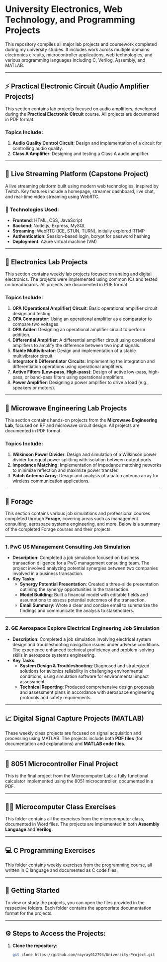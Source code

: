 # University Electronics, Web Technology, and Programming Projects

This repository compiles all major lab projects and coursework completed during my university studies. It includes work across multiple domains: electronics circuits, microcontroller applications, web technologies, and various programming languages including C, Verilog, Assembly, and MATLAB.

---

## ⚡ **Practical Electronic Circuit (Audio Amplifier Projects)**

This section contains lab projects focused on audio amplifiers, developed during the **Practical Electronic Circuit** course. All projects are documented in PDF format.

### Topics Include:
1. **Audio Quality Control Circuit**: Design and implementation of a circuit for controlling audio quality.
2. **Class A Amplifier**: Designing and testing a Class A audio amplifier.

---

## 📡 **Live Streaming Platform (Capstone Project)**

A live streaming platform built using modern web technologies, inspired by Twitch. Key features include a homepage, streamer dashboard, live chat, and real-time video streaming using WebRTC.

### 🔧 Technologies Used:
- **Frontend**: HTML, CSS, JavaScript
- **Backend**: Node.js, Express, MySQL
- **Streaming**: WebRTC (ICE, STUN, TURN), initially explored RTMP
- **Authentication**: Session-based login, bcrypt for password hashing
- **Deployment**: Azure virtual machine (VM)

---

## 🔌 **Electronics Lab Projects**

This section contains weekly lab projects focused on analog and digital electronics. The projects were implemented using common ICs and tested on breadboards. All projects are documented in PDF format.

### Topics Include:
1. **OPA (Operational Amplifier) Circuit**: Basic operational amplifier circuit design and testing.
2. **OPA Comparator**: Using an operational amplifier as a comparator to compare two voltages.
3. **OPA Adder**: Designing an operational amplifier circuit to perform addition.
4. **Differential Amplifier**: A differential amplifier circuit using operational amplifiers to amplify the difference between two input signals.
5. **Stable Multivibrator**: Design and implementation of a stable multivibrator circuit.
6. **Integrator & Differentiator Circuits**: Implementing the integration and differentiation operations using operational amplifiers.
7. **Active Filters (Low-pass, High-pass)**: Design of active low-pass, high-pass, or band-pass filters using operational amplifiers.
8. **Power Amplifier**: Designing a power amplifier to drive a load (e.g., speakers or motors).

---

## 📶 **Microwave Engineering Lab Projects**

This section contains hands-on projects from the **Microwave Engineering Lab**, focused on RF and microwave circuit design. All projects are documented in PDF format.

### Topics Include:
1. **Wilkinson Power Divider**: Design and simulation of a Wilkinson power divider for equal power splitting with isolation between output ports.
2. **Impedance Matching**: Implementation of impedance matching networks to minimize reflection and maximize power transfer.
3. **Patch Antenna Array**: Design and analysis of a patch antenna array for wireless communication applications.

---

## 💼 **Forage**

This section contains various job simulations and professional courses completed through **Forage**, covering areas such as management consulting, aerospace systems engineering, and more. Below is a summary of the completed Forage courses and their projects.

---

### 1. **PwC US Management Consulting Job Simulation**
   - **Description**: Completed a job simulation focused on business transaction diligence for a PwC management consulting team. The project involved analyzing potential synergies between two companies involved in a business transaction.
   - **Key Tasks**:
     - **Synergy Potential Presentation**: Created a three-slide presentation outlining the synergy opportunities in the transaction.
     - **Model Building**: Built a financial model with editable fields and assumptions to assess potential outcomes of the transaction.
     - **Email Summary**: Wrote a clear and concise email to summarize the findings and communicate the analysis to stakeholders.

---

### 2. **GE Aerospace Explore Electrical Engineering Job Simulation**
   - **Description**: Completed a job simulation involving electrical system design and troubleshooting navigation issues under adverse conditions. The experience enhanced technical proficiency and problem-solving skills in aerospace systems engineering.
   - **Key Tasks**:
     - **System Design & Troubleshooting**: Diagnosed and strategized solutions for avionics reliability in challenging environmental conditions, using simulation software for environmental impact assessment.
     - **Technical Reporting**: Produced comprehensive design proposals and assessment plans in accordance with aerospace engineering protocols and safety requirements.

---

## 📈 **Digital Signal Capture Projects (MATLAB)**

These weekly class projects are focused on signal acquisition and processing using MATLAB. The projects include both **PDF files** (for documentation and explanations) and **MATLAB code files**.

---

## 🧮 **8051 Microcontroller Final Project**

This is the final project from the Microcomputer Lab: a fully functional calculator implemented using the 8051 microcontroller, documented in a PDF.

---

## 👨‍💻 **Microcomputer Class Exercises**

This folder contains all the exercises from the microcomputer class, documented in Word files. The projects are implemented in both **Assembly Language** and **Verilog**.

---

## 💻 **C Programming Exercises**

This folder contains weekly exercises from the programming course, all written in C language and documented as C code files.

---

## 🚀 **Getting Started**

To view or study the projects, you can open the files provided in the respective folders. Each folder contains the appropriate documentation format for the projects.

---

## ⚙️ **Steps to Access the Projects:**

1. **Clone the repository**:
   ```bash
   git clone https://github.com/rayray012793/University-Project.git
